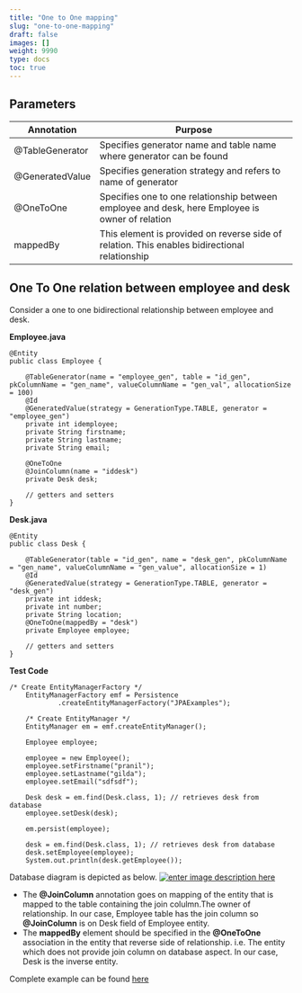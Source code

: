 ```yaml
---
title: "One to One mapping"
slug: "one-to-one-mapping"
draft: false
images: []
weight: 9990
type: docs
toc: true
---
```


## Parameters
| Annotation| Purpose |
| ------ | ------ |
| @TableGenerator   | Specifies generator name and table name where generator can be found|
| @GeneratedValue | Specifies generation strategy and refers to name of generator|
| @OneToOne| Specifies one to one relationship between employee and desk, here Employee is owner of relation|
|mappedBy| This element is provided on reverse side of relation. This enables bidirectional relationship|


## One To One relation between employee and desk
Consider a one to one  bidirectional relationship between employee and desk. 

**Employee.java**

    @Entity
    public class Employee {
    
        @TableGenerator(name = "employee_gen", table = "id_gen", pkColumnName = "gen_name", valueColumnName = "gen_val", allocationSize = 100)
        @Id
        @GeneratedValue(strategy = GenerationType.TABLE, generator = "employee_gen")
        private int idemployee;
        private String firstname;
        private String lastname;
        private String email;
    
        @OneToOne
        @JoinColumn(name = "iddesk")
        private Desk desk;
    
        // getters and setters    
    }

**Desk.java**

    @Entity
    public class Desk {
    
        @TableGenerator(table = "id_gen", name = "desk_gen", pkColumnName = "gen_name", valueColumnName = "gen_value", allocationSize = 1)
        @Id
        @GeneratedValue(strategy = GenerationType.TABLE, generator = "desk_gen")
        private int iddesk;
        private int number;
        private String location;
        @OneToOne(mappedBy = "desk")
        private Employee employee;

        // getters and setters    
    }

**Test Code**

    /* Create EntityManagerFactory */
        EntityManagerFactory emf = Persistence
                .createEntityManagerFactory("JPAExamples");

        /* Create EntityManager */
        EntityManager em = emf.createEntityManager();

        Employee employee;

        employee = new Employee();
        employee.setFirstname("pranil");
        employee.setLastname("gilda");
        employee.setEmail("sdfsdf");

        Desk desk = em.find(Desk.class, 1); // retrieves desk from database
        employee.setDesk(desk);

        em.persist(employee);

        desk = em.find(Desk.class, 1); // retrieves desk from database
        desk.setEmployee(employee);
        System.out.println(desk.getEmployee());

Database diagram is depicted as below.
[![enter image description here][1]][1]


  [1]: http://i.stack.imgur.com/cBhfQ.png
 - The **@JoinColumn** annotation goes on mapping of the entity that is
   mapped to the table containing the join colulmn.The owner of
   relationship. In our case, Employee table has the join column so
   **@JoinColumn** is on Desk field of Employee entity.
 - The **mappedBy** element should be specified in the **@OneToOne** association
   in the entity that reverse side of relationship. i.e. The entity
   which does not provide join column on database aspect. In our case,
   Desk is the inverse entity.

Complete example can be found [here][1]


  [1]: http://www.thejavageek.com/2014/01/17/jpa-one-one-mapping/

